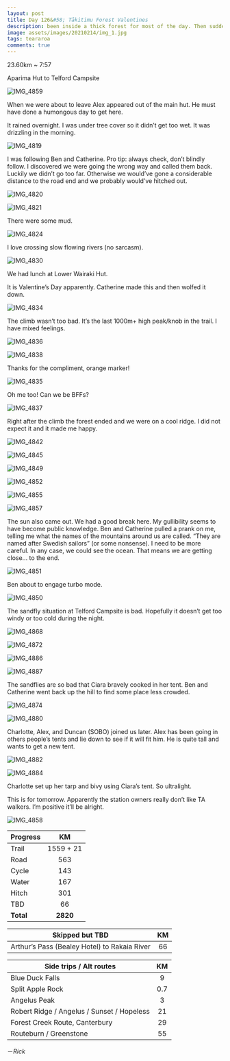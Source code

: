 ```yaml
---
layout: post
title: Day 126&#58; Tākitimu Forest Valentines
description: been inside a thick forest for most of the day. Then suddenly surprise ridge walking after a decent climb.
image: assets/images/20210214/img_1.jpg
tags: teararoa
comments: true
---
```


23.60km ~ 7:57

Aparima Hut to Telford Campsite

![IMG_4859](/assets/images/20210214/img_4859.jpg)

When we were about to leave Alex appeared out of the main hut. He must have done a humongous day to get here.

It rained overnight. I was under tree cover so it didn’t get too wet. It was drizzling in the morning. 

![IMG_4819](/assets/images/20210214/img_4819.jpg)

I was following Ben and Catherine. Pro tip: always check, don’t blindly follow. I discovered we were going the wrong way and called them back. Luckily we didn’t go too far. Otherwise we would’ve gone a considerable distance to the road end and we probably would’ve hitched out. 

![IMG_4820](/assets/images/20210214/img_4820.jpg)

![IMG_4821](/assets/images/20210214/img_4821.jpg)

There were some mud. 

![IMG_4824](/assets/images/20210214/img_4824.jpg)

I love crossing slow flowing rivers (no sarcasm). 

![IMG_4830](/assets/images/20210214/img_4830.jpg)

We had lunch at Lower Wairaki Hut.

It is Valentine’s Day apparently. Catherine made this and then wolfed it down. 

![IMG_4834](/assets/images/20210214/img_4834.jpg)

The climb wasn’t too bad. It’s the last 1000m+ high peak/knob in the trail. I have mixed feelings. 

![IMG_4836](/assets/images/20210214/img_4836.jpg)

![IMG_4838](/assets/images/20210214/img_4838.jpg)

Thanks for the compliment, orange marker!

![IMG_4835](/assets/images/20210214/img_4835.jpg)

Oh me too! Can we be BFFs?

![IMG_4837](/assets/images/20210214/img_4837.jpg)

Right after the climb the forest ended and we were on a cool ridge. I did not expect it and it made me happy. 

![IMG_4842](/assets/images/20210214/img_4842.jpg)

![IMG_4845](/assets/images/20210214/img_4845.jpg)

![IMG_4849](/assets/images/20210214/img_4849.jpg)

![IMG_4852](/assets/images/20210214/img_4852.jpg)

![IMG_4855](/assets/images/20210214/img_4855.jpg)

![IMG_4857](/assets/images/20210214/img_4857.jpg)

The sun also came out. We had a good break here. My gullibility seems to have become public knowledge. Ben and Catherine pulled a prank on me, telling me what the names of the mountains around us are called. “They are named after Swedish sailors” (or some nonsense). I need to be more careful. In any case, we could see the ocean. That means we are getting close... to the end.

![IMG_4851](/assets/images/20210214/img_4851.jpg)

Ben about to engage turbo mode. 

![IMG_4850](/assets/images/20210214/img_4850.jpg)

The sandfly situation at Telford Campsite is bad. Hopefully it doesn’t get too windy or too cold during the night. 

![IMG_4868](/assets/images/20210214/img_4868.jpg)

![IMG_4872](/assets/images/20210214/img_4872.jpg)

![IMG_4886](/assets/images/20210214/img_4886.jpg)

![IMG_4887](/assets/images/20210214/img_4887.jpg)

The sandflies are so bad that Ciara bravely cooked in her tent. Ben and Catherine went back up the hill to find some place less crowded. 

![IMG_4874](/assets/images/20210214/img_4874.jpg)

![IMG_4880](/assets/images/20210214/img_4880.jpg)

Charlotte, Alex, and Duncan (SOBO) joined us later. Alex has been going in others people’s tents and lie down to see if it will fit him. He is quite tall and wants to get a new tent. 

![IMG_4882](/assets/images/20210214/img_4882.jpg)

![IMG_4884](/assets/images/20210214/img_4884.jpg)

Charlotte set up her tarp and bivy using Ciara’s tent. So ultralight. 

This is for tomorrow. Apparently the station owners really don’t like TA walkers. I’m positive it’ll be alright. 

![IMG_4858](/assets/images/20210214/img_4858.jpg)


| Progress | KM |
| ---- |:----:|
| Trail | 1559 + 21 |
| Road | 563 |
| Cycle | 143 |
| Water | 167 |
| Hitch | 301 |
| TBD | 66 |
| **Total** | **2820** |

| Skipped but TBD | KM |
| ---- |:----:|
| Arthur’s Pass (Bealey Hotel) to Rakaia River | 66 |

| Side trips / Alt routes | KM |
| ---- |:----:|
| Blue Duck Falls | 9 |
| Split Apple Rock | 0.7 |
| Angelus Peak | 3 |
| Robert Ridge / Angelus / Sunset / Hopeless | 21 |
| Forest Creek Route, Canterbury | 29 |
| Routeburn / Greenstone | 55 |

－_Rick_